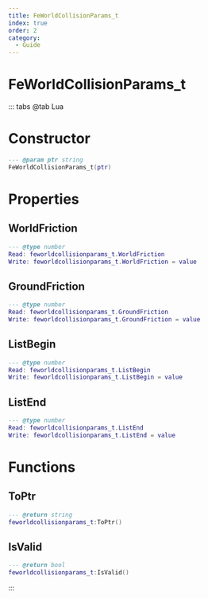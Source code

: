 ```yaml
---
title: FeWorldCollisionParams_t
index: true
order: 2
category:
  - Guide
---
```


# FeWorldCollisionParams_t

::: tabs
@tab Lua
# Constructor
```lua
--- @param ptr string
FeWorldCollisionParams_t(ptr)
```
# Properties
## WorldFriction 
```lua
--- @type number
Read: feworldcollisionparams_t.WorldFriction
Write: feworldcollisionparams_t.WorldFriction = value
```
## GroundFriction 
```lua
--- @type number
Read: feworldcollisionparams_t.GroundFriction
Write: feworldcollisionparams_t.GroundFriction = value
```
## ListBegin 
```lua
--- @type number
Read: feworldcollisionparams_t.ListBegin
Write: feworldcollisionparams_t.ListBegin = value
```
## ListEnd 
```lua
--- @type number
Read: feworldcollisionparams_t.ListEnd
Write: feworldcollisionparams_t.ListEnd = value
```
# Functions
## ToPtr
```lua
--- @return string
feworldcollisionparams_t:ToPtr()
```
## IsValid
```lua
--- @return bool
feworldcollisionparams_t:IsValid()
```

:::